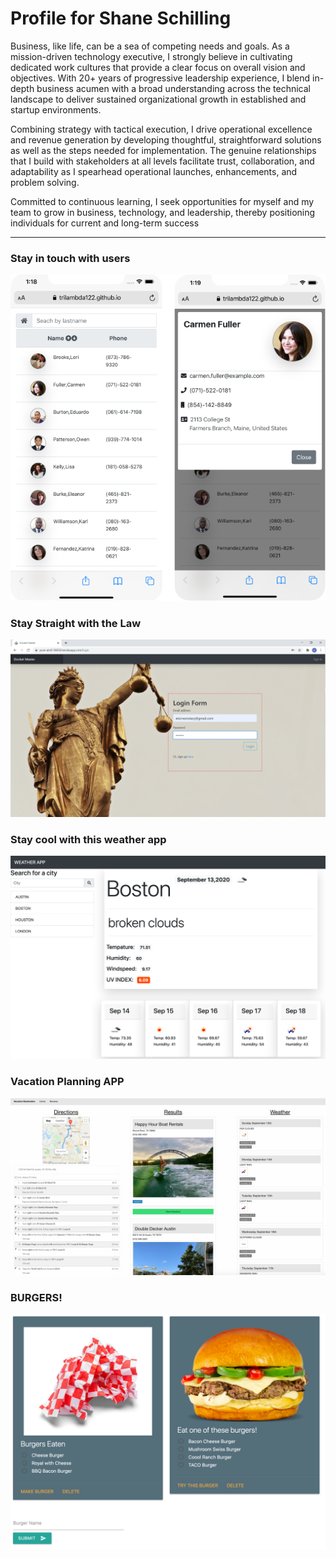 
# Profile for Shane Schilling

Business, like life, can be a sea of competing needs and goals. As a mission-driven technology executive, I strongly believe in cultivating dedicated work cultures that provide a clear focus on overall vision and objectives. With 20+ years of progressive leadership experience, I blend in-depth business acumen with a broad understanding across the technical landscape to deliver sustained organizational growth in established and startup environments.

Combining strategy with tactical execution, I drive operational excellence and revenue generation by developing thoughtful, straightforward solutions as well as the steps needed for implementation. The genuine relationships that I build with stakeholders at all levels facilitate trust, collaboration, and adaptability as I spearhead operational launches, enhancements, and problem solving. 

Committed to continuous learning, I seek opportunities for myself and my team to grow in business, technology, and leadership, thereby positioning individuals for current and long-term success 

---
### Stay in touch with users
![Docket Master](./imgs/userdir.png)

### Stay Straight with the Law
![Docket Master](./imgs/docketmaster-authentication.png)

### Stay cool with this weather app
![Weather App](./imgs/Weather-app.png)

### Vacation Planning APP
![Vaction Planing](./imgs/Vacation%20Destination.png)

### BURGERS!
![Weather App](./imgs/BurgerApp.png)






